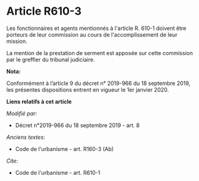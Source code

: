 # Article R610-3

Les fonctionnaires et agents mentionnés à l'article R. 610-1 doivent être porteurs de leur commission au cours de
l'accomplissement de leur mission. 

La mention de la prestation de serment est apposée sur cette commission par le greffier du   tribunal judiciaire.

**Nota:**

Conformément à l’article 9 du décret n° 2019-966 du 18 septembre 2019, les présentes dispositions entrent en vigueur le 1er
janvier 2020.

**Liens relatifs à cet article**

_Modifié par_:

  - Décret n°2019-966 du 18 septembre 2019 - art. 8

_Anciens textes_:

  - Code de l'urbanisme - art. R160-3 (Ab)

_Cite_:

  - Code de l'urbanisme - art. R610-1
